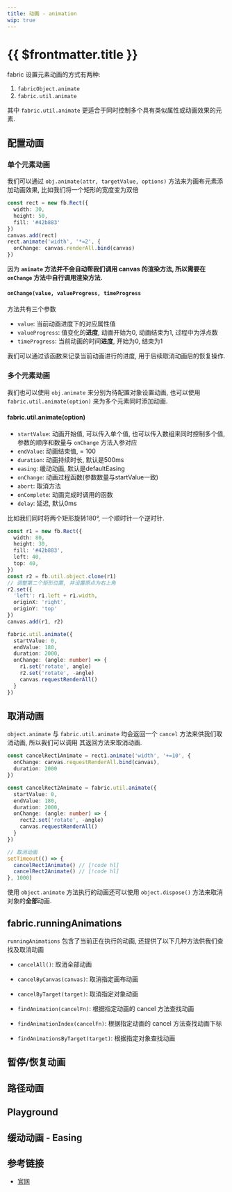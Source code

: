 ```yaml
---
title: 动画 - animation
wip: true
---
```


<script setup>
import AnimationPlayground from './demos/Animation.vue'
import Easing from './demos/Easing.vue'
</script>

# {{ $frontmatter.title }} <Badge v-if="$frontmatter.wip" type="warning" text="WIP" />

fabric 设置元素动画的方式有两种:

1. `fabricObject.animate`
2. `fabric.util.animate`

其中 `fabric.util.animate` 更适合于同时控制多个具有类似属性或动画效果的元素.

## 配置动画

### 单个元素动画

我们可以通过 `obj.animate(attr, targetValue, options)` 方法来为画布元素添加动画效果, 比如我们将一个矩形的宽度变为双倍

```ts
const rect = new fb.Rect({
  width: 30,
  height: 50,
  fill: '#42b883'
})
canvas.add(rect)
rect.animate('width', '*=2', {
  onChange: canvas.renderAll.bind(canvas)
})
```

因为 **`animate` 方法并不会自动帮我们调用 canvas 的渲染方法, 所以需要在 `onChange` 方法中自行调用渲染方法.**

#### `onChange(value, valueProgress, timeProgress`

方法共有三个参数

+ `value`: 当前动画进度下的对应属性值
+ `valueProgress`: 值变化的**进度**, 动画开始为0, 动画结束为1, 过程中为浮点数
+ `timeProgress`: 当前动画的时间**进度**, 开始为0, 结束为1

我们可以通过该函数来记录当前动画进行的进度, 用于后续取消动画后的恢复操作.

### 多个元素动画

我们也可以使用 `obj.animate` 来分别为待配置对象设置动画, 也可以使用 `fabric.util.animate(option)` 来为多个元素同时添加动画.

#### fabric.util.animate(option)

+ `startValue`: 动画开始值, 可以传入单个值, 也可以传入数组来同时控制多个值, 参数的顺序和数量与 `onChange` 方法入参对应
+ `endValue`: 动画结束值, = 100
+ `duration`: 动画持续时长, 默认是500ms
+ `easing`: 缓动动画, 默认是defaultEasing
+ `onChange`: 动画过程函数(参数数量与startValue一致)
+ `abort`: 取消方法
+ `onComplete`: 动画完成时调用的函数
+ `delay`: 延迟, 默认0ms

比如我们同时将两个矩形旋转180°, 一个顺时针一个逆时针.

```ts
const r1 = new fb.Rect({ 
  width: 80,
  height: 30,
  fill: '#42b883',
  left: 40,
  top: 40,
})
const r2 = fb.util.object.clone(r1)
// 调整第二个矩形位置, 并设置原点为右上角
r2.set({
  'left': r1.left + r1.width,
  originX: 'right',
  originY: 'top'
})
canvas.add(r1, r2)

fabric.util.animate({
  startValue: 0,
  endValue: 180,
  duration: 2000,
  onChange: (angle: number) => {
    r1.set('rotate', angle)
    r2.set('rotate', -angle)
    canvas.requestRenderAll()
  }
})

```

## 取消动画

`object.animate` 与 `fabric.util.animate` 均会返回一个 `cancel` 方法来供我们取消动画, 所以我们可以调用
其返回方法来取消动画.

```ts
const cancelRect1Animate = rect1.animate('width', '+=10', {
  onChange: canvas.requestRenderAll.bind(canvas),
  duration: 2000
})

const cancelRect2Animate = fabric.util.animate({
  startValue: 0,
  endValue: 180,
  duration: 2000,
  onChange: (angle: number) => {
    rect2.set('rotate', -angle)
    canvas.requestRenderAll()
  }
})

// 取消动画
setTimeout(() => {
  cancelRect1Animate() // [!code hl]
  cancelRect2Animate() // [!code hl]
}, 1000)

```

使用 `object.animate` 方法执行的动画还可以使用 `object.dispose()` 方法来取消对象的**全部**动画.

## fabric.runningAnimations

`runningAnimations` 包含了当前正在执行的动画, 还提供了以下几种方法供我们查找及取消动画

+ `cancelAll()`: 取消全部动画
+ `cancelByCanvas(canvas)`: 取消指定画布动画
+ `cancelByTarget(target)`: 取消指定对象动画
  
+ `findAnimation(cancelFn)`: 根据指定动画的 cancel 方法查找动画
+ `findAnimationIndex(cancelFn)`: 根据指定动画的 cancel 方法查找动画下标
+ `findAnimationsByTarget(target)`: 根据指定对象查找动画

## 暂停/恢复动画

## 路径动画

## Playground

<AnimationPlayground />

## 缓动动画 - Easing

<Easing />

## 参考链接

+ [官网](http://fabricjs.com/fabric-intro-part-2)
